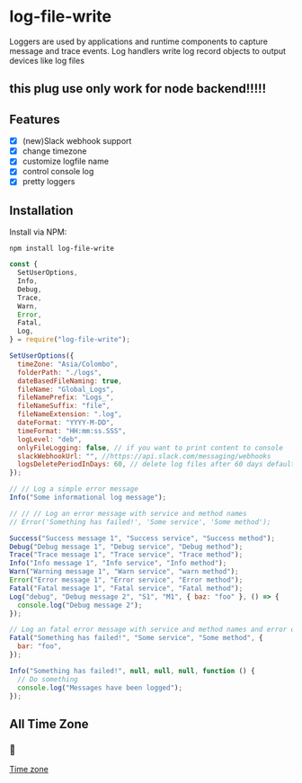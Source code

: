 # log-file-write

Loggers are used by applications and runtime components to capture message and trace events. Log handlers write log record objects to output devices like log files

## this plug use only work for node backend!!!!!

## Features

- [x] (new)Slack webhook support
- [x] change timezone
- [x] customize logfile name
- [x] control console log
- [x] pretty loggers

## Installation

Install via NPM:

```
npm install log-file-write
```

```javascript
const {
  SetUserOptions,
  Info,
  Debug,
  Trace,
  Warn,
  Error,
  Fatal,
  Log,
} = require("log-file-write");

SetUserOptions({
  timeZone: "Asia/Colombo",
  folderPath: "./logs",
  dateBasedFileNaming: true,
  fileName: "Global_Logs",
  fileNamePrefix: "Logs_",
  fileNameSuffix: "file",
  fileNameExtension: ".log",
  dateFormat: "YYYY-M-DD",
  timeFormat: "HH:mm:ss.SSS",
  logLevel: "deb",
  onlyFileLogging: false, // if you want to print content to console
  slackWebhookUrl: "", //https://api.slack.com/messaging/webhooks
  logsDeletePeriodInDays: 60, // delete log files after 60 days default is 60
});

// // Log a simple error message
Info("Some informational log message");

// // // Log an error message with service and method names
// Error('Something has failed!', 'Some service', 'Some method');

Success("Success message 1", "Success service", "Success method");
Debug("Debug message 1", "Debug service", "Debug method");
Trace("Trace message 1", "Trace service", "Trace method");
Info("Info message 1", "Info service", "Info method");
Warn("Warning message 1", "Warn service", "warn method");
Error("Error message 1", "Error service", "Error method");
Fatal("Fatal message 1", "Fatal service", "Fatal method");
Log("debug", "Debug message 2", "S1", "M1", { baz: "foo" }, () => {
  console.log("Debug message 2");
});

// Log an fatal error message with service and method names and error object
Fatal("Something has failed!", "Some service", "Some method", {
  bar: "foo",
});

Info("Something has failed!", null, null, null, function () {
  // Do something
  console.log("Messages have been logged");
});
```

## All Time Zone

### 📎

[Time zone](https://gist.github.com/diogocapela/12c6617fc87607d11fd62d2a4f42b02a)


